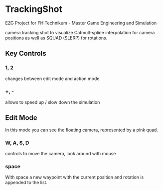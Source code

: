 # TrackingShot
EZG Project for FH Technikum - Master Game Engineering and Simulation

camera tracking shot to visualize Catmull-spline interpolation for camera positions
as well as SQUAD (SLERP) for rotations.

## Key Controls
### 1, 2
changes between edit mode and action mode

### +, -

allows to speed up / slow down the simulation

## Edit Mode
In this mode you can see the floating camera, represented by a pink quad.

### W, A, S, D
controls to move the camera, look around with mouse

### space
With space a new waypoint with the current position and rotation is appended to the list.


